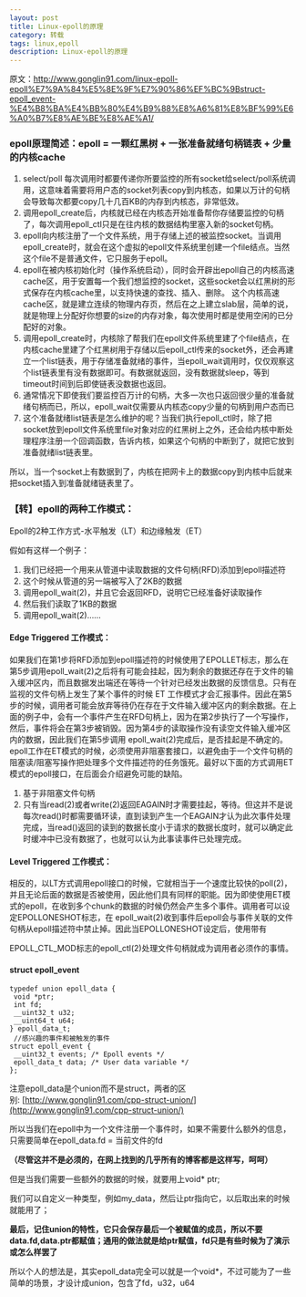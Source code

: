 ```yaml
---
layout: post
title: Linux-epoll的原理
category: 转载
tags: linux,epoll
description: Linux-epoll的原理
---
```


原文：http://www.gonglin91.com/linux-epoll-epoll%E7%9A%84%E5%8E%9F%E7%90%86%EF%BC%9Bstruct-epoll_event-%E4%B8%BA%E4%BB%80%E4%B9%88%E8%A6%81%E8%BF%99%E6%A0%B7%E8%AE%BE%E8%AE%A1/

### epoll原理简述：epoll = 一颗红黑树 + 一张准备就绪句柄链表 + 少量的内核cache

1.  select/poll 每次调用时都要传递你所要监控的所有socket给select/poll系统调用，这意味着需要将用户态的socket列表copy到内核态，如果以万计的句柄会导致每次都要copy几十几百KB的内存到内核态，非常低效。
2.  调用epoll_create后，内核就已经在内核态开始准备帮你存储要监控的句柄了，每次调用epoll_ctl只是在往内核的数据结构里塞入新的socket句柄。
3.  epoll向内核注册了一个文件系统，用于存储上述的被监控socket。当调用epoll_create时，就会在这个虚拟的epoll文件系统里创建一个file结点。当然这个file不是普通文件，它只服务于epoll。
4.  epoll在被内核初始化时（操作系统启动），同时会开辟出epoll自己的内核高速cache区，用于安置每一个我们想监控的socket，这些socket会以红黑树的形式保存在内核cache里，以支持快速的查找、插入、删除。
    这个内核高速cache区，就是建立连续的物理内存页，然后在之上建立slab层，简单的说，就是物理上分配好你想要的size的内存对象，每次使用时都是使用空闲的已分配好的对象。
5.  调用epoll_create时，内核除了帮我们在epoll文件系统里建了个file结点，在内核cache里建了个红黑树用于存储以后epoll_ctl传来的socket外，还会再建立一个list链表，用于存储准备就绪的事件，当epoll_wait调用时，仅仅观察这个list链表里有没有数据即可。有数据就返回，没有数据就sleep，等到timeout时间到后即使链表没数据也返回。
6.  通常情况下即使我们要监控百万计的句柄，大多一次也只返回很少量的准备就绪句柄而已，所以，epoll_wait仅需要从内核态copy少量的句柄到用户态而已
7.  这个准备就绪list链表是怎么维护的呢？当我们执行epoll_ctl时，除了把socket放到epoll文件系统里file对象对应的红黑树上之外，还会给内核中断处理程序注册一个回调函数，告诉内核，如果这个句柄的中断到了，就把它放到准备就绪list链表里。

所以，当一个socket上有数据到了，内核在把网卡上的数据copy到内核中后就来把socket插入到准备就绪链表里了。

### [](http://www.gonglin91.com/linux-epoll-epoll%E7%9A%84%E5%8E%9F%E7%90%86%EF%BC%9Bstruct-epoll_event-%E4%B8%BA%E4%BB%80%E4%B9%88%E8%A6%81%E8%BF%99%E6%A0%B7%E8%AE%BE%E8%AE%A1/#%E3%80%90%E8%BD%AC%E3%80%91epoll%E7%9A%84%E4%B8%A4%E7%A7%8D%E5%B7%A5%E4%BD%9C%E6%A8%A1%E5%BC%8F%EF%BC%9A "【转】epoll的两种工作模式：")【转】epoll的两种工作模式：

Epoll的2种工作方式-水平触发（LT）和边缘触发（ET）

假如有这样一个例子：

1.  我们已经把一个用来从管道中读取数据的文件句柄(RFD)添加到epoll描述符
2.  这个时候从管道的另一端被写入了2KB的数据
3.  调用epoll_wait(2)，并且它会返回RFD，说明它已经准备好读取操作
4.  然后我们读取了1KB的数据
5.  调用epoll_wait(2)……

#### [](http://www.gonglin91.com/linux-epoll-epoll%E7%9A%84%E5%8E%9F%E7%90%86%EF%BC%9Bstruct-epoll_event-%E4%B8%BA%E4%BB%80%E4%B9%88%E8%A6%81%E8%BF%99%E6%A0%B7%E8%AE%BE%E8%AE%A1/#Edge-Triggered-%E5%B7%A5%E4%BD%9C%E6%A8%A1%E5%BC%8F%EF%BC%9A "Edge Triggered 工作模式：")Edge Triggered 工作模式：

如果我们在第1步将RFD添加到epoll描述符的时候使用了EPOLLET标志，那么在第5步调用epoll_wait(2)之后将有可能会挂起，因为剩余的数据还存在于文件的输入缓冲区内，而且数据发出端还在等待一个针对已经发出数据的反馈信息。只有在监视的文件句柄上发生了某个事件的时候 ET 工作模式才会汇报事件。因此在第5步的时候，调用者可能会放弃等待仍在存在于文件输入缓冲区内的剩余数据。在上面的例子中，会有一个事件产生在RFD句柄上，因为在第2步执行了一个写操作，然后，事件将会在第3步被销毁。因为第4步的读取操作没有读空文件输入缓冲区内的数据，因此我们在第5步调用 epoll_wait(2)完成后，是否挂起是不确定的。epoll工作在ET模式的时候，必须使用非阻塞套接口，以避免由于一个文件句柄的阻塞读/阻塞写操作把处理多个文件描述符的任务饿死。最好以下面的方式调用ET模式的epoll接口，在后面会介绍避免可能的缺陷。

1.  基于非阻塞文件句柄
2.  只有当read(2)或者write(2)返回EAGAIN时才需要挂起，等待。但这并不是说每次read()时都需要循环读，直到读到产生一个EAGAIN才认为此次事件处理完成，当read()返回的读到的数据长度小于请求的数据长度时，就可以确定此时缓冲中已没有数据了，也就可以认为此事读事件已处理完成。

#### [](http://www.gonglin91.com/linux-epoll-epoll%E7%9A%84%E5%8E%9F%E7%90%86%EF%BC%9Bstruct-epoll_event-%E4%B8%BA%E4%BB%80%E4%B9%88%E8%A6%81%E8%BF%99%E6%A0%B7%E8%AE%BE%E8%AE%A1/#Level-Triggered-%E5%B7%A5%E4%BD%9C%E6%A8%A1%E5%BC%8F%EF%BC%9A "Level Triggered 工作模式：")Level Triggered 工作模式：

相反的，以LT方式调用epoll接口的时候，它就相当于一个速度比较快的poll(2)，并且无论后面的数据是否被使用，因此他们具有同样的职能。因为即使使用ET模式的epoll，在收到多个chunk的数据的时候仍然会产生多个事件。调用者可以设定EPOLLONESHOT标志，在 epoll_wait(2)收到事件后epoll会与事件关联的文件句柄从epoll描述符中禁止掉。因此当EPOLLONESHOT设定后，使用带有

EPOLL_CTL_MOD标志的epoll_ctl(2)处理文件句柄就成为调用者必须作的事情。

#### [](http://www.gonglin91.com/linux-epoll-epoll%E7%9A%84%E5%8E%9F%E7%90%86%EF%BC%9Bstruct-epoll_event-%E4%B8%BA%E4%BB%80%E4%B9%88%E8%A6%81%E8%BF%99%E6%A0%B7%E8%AE%BE%E8%AE%A1/#struct-epoll-event "struct epoll_event")struct epoll_event
```
typedef union epoll_data {
 void *ptr;
 int fd;
 __uint32_t u32;
 __uint64_t u64;
} epoll_data_t;
 //感兴趣的事件和被触发的事件
struct epoll_event {
 __uint32_t events; /* Epoll events */
 epoll_data_t data; /* User data variable */
};
```
注意epoll_data是个union而不是struct，两者的区别: [http://www.gonglin91.com/cpp-struct-union/](http://www.gonglin91.com/cpp-struct-union/)

所以当我们在epoll中为一个文件注册一个事件时，如果不需要什么额外的信息，只需要简单在epoll_data.fd = 当前文件的fd

**（尽管这并不是必须的，在网上找到的几乎所有的博客都是这样写，呵呵）**

但是当我们需要一些额外的数据的时候，就要用上void* ptr;

我们可以自定义一种类型，例如my_data，然后让ptr指向它，以后取出来的时候就能用了；

**最后，记住union的特性，它只会保存最后一个被赋值的成员，所以不要data.fd,data.ptr都赋值；通用的做法就是给ptr赋值，fd只是有些时候为了演示或怎么样罢了**

所以个人的想法是，其实epoll_data完全可以就是一个void*，不过可能为了一些简单的场景，才设计成union，包含了fd，u32，u64
